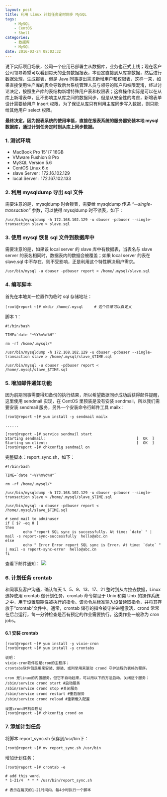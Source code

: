 ```yaml
---
layout: post
title: 利用 Linux 计划任务定时同步 MySQL
tags: 
    - MySQL
    - CentOS
    - Shell
categories: 
    - 数据库
    - MySQL
date: 2016-03-24 08:03:32
---
```


 说下实际项目场景，公司一个应用已部署主从数据库，业务也正式上线；现在客户公司领导希望可以看到每天的业务数据报表，本设定直接到从库拿数据，然后进行数据处理，生成报表，但是 Java 同事提出需求新增用户和权限表，这样一来，如果直接使用生产库的表会导致后台系统管理人员与领导的账户和权限混淆，经过讨论决定，按照生产库的表结构新增特殊用户表和权限表；这样操作实际是可以在从库上新增表单，且不影响主从库之间的数据同步，但是从安全性的考虑，新增表单设计需要给用户 Insert 权限，为了保证从库只有利用主库同步写入数据，则只能给其他用户 select 权限。

<b>最终决定，因为报表系统的使用率低，直接在报表系统的服务器安装本地 mysql 数据库，通过计划任务定时到从库上同步数据。</b>

### 1. 测试环境

* MacBook Pro 15' i7 16GB
* VMware Fushion 8 Pro
* MySQL Version 5.6
* CentOS Linux 6.x
* slave Server : 172.16.102.129
* local Server : 172.167.102.133

### 2. 利用 mysqldump 导出 sql 文件

需要注意的是，mysqldump 时会锁表，需要给 mysqldump 传递 <i>“--single-transaction”</i>  参数，可以使得 mysqldump 时不锁表，如下：

```
/usr/bin/mysqldump -h 172.168.102.129 -u dbuser -pdbuser --single-transaction slave > slave.sql
```

### 3. 使用 mysql 恢复 sql 文件到数据库中

需要注意的是，如果该 local server 的 slave 库中有数据表，当表名与 slave server 的表名相同时，数据表内的数据会被覆盖；如果 local server 的表在 slave.sql 中不存在，则不受影响，正是利用这个特性解决用户需求。

```
/usr/bin/mysql -u dbuser -pdbuser report < /home/.mysql/slave.sql
```

### 4. 编写脚本

 首先在本地某一位置作为临时 sql 存储地址：

```
[root@report ~]# mkdir /home/.mysql     # 这个目录可以自定义
```

  脚本 1：

```
#!/bin/bash

TIME=`date "+%Y%m%d%H"`

rm -rf /home/.mysql/*

/usr/bin/mysqldump -h 172.168.102.129 -u dbuser -pdbuser --single-transaction slave > /home/.mysql/slave_$TIME.sql

/usr/bin/mysql -u dbuser -pdbuser report < /home/.mysql/slave_$TIME.sql

```

### 5. 增加邮件通知功能

 因为前期同事需要得知备份的执行结果，所以希望数据同步成功后获得邮件提醒，这里使用 sendmail 实现，在 CentOS 里预装是没有安装 sendmail，所以我们需要安装 sendmail 服务，另外一个安装命令行邮件工具 mailx：

```
[root@report ~]# yum install -y sendmail mailx

......

[root@report ~]# service sendmail start
Starting sendmail:                                         [  OK  ]
Starting sm-client:                                        [  OK  ]
[root@report ~]# chkconfig sendmail on

```

  完整脚本：report_sync.sh，如下：

```
#!/bin/bash

TIME=`date "+%Y%m%d%H"`

rm -rf /home/.mysql/*

/usr/bin/mysqldump -h 172.168.102.129 -u dbuser -pdbuser --single-transaction slave > /home/.mysql/slave_$TIME.sql

/usr/bin/mysql -u dbuser -pdbuser report < /home/.mysql/slave_$TIME.sql

# send mail to adminuser
if [ $? -eq 0 ]
then
        echo "report SQL sync is successfully. At time: `date` " | mail -s report-sync-successfully  hello@abc.cn
else
        echo " Error Error report SQL sync is Error. At time: `date` " | mail -s report-sync-error  hello@abc.cn
fi

```

  查看下邮件通知：
![](http://blog.ultraera.org:80/content/images/2016/03/24/p01.jpg)

### 6. 计划任务 crontab

和同事及客户沟通，确认每天 1、5、9、13、17、21 整时到从库拉去数据，Linux 选择使用 crontab 做计划任务，crontab 命令常见于 Unix 和类 Unix 的操作系统之中，用于设置周期性被执行的指令。该命令从标准输入设备读取指令，并将其存放于“crontab”文件中。通常，crontab 储存的指令被守护进程激活，crond 常常在后台运行，每一分钟检查是否有预定的作业需要执行。这类作业一般称为 cron jobs。

#### 6.1 安装 crontab

```
[root@report ~]# yum install -y vixie-cron
[root@report ~]# yum install -y crontabs

说明：
vixie-cron软件包是cron的主程序；
crontabs软件包是用来安装、卸装、或列举用来驱动 crond 守护进程的表格的程序。

cron 是linux的内置服务，但它不自动起来，可以用以下的方法启动、关闭这个服务：
/sbin/service crond start #启动服务
/sbin/service crond stop #关闭服务
/sbin/service crond restart #重启服务
/sbin/service crond reload #重新载入配置

设置crond开机自启动
[root@report ~]# chkconfig crond on

```

### 7. 添加计划任务

将脚本 report_sync.sh 保存到/usr/bin下：

```
[root@report ~]# mv report_sync.sh /usr/bin
```

增加计划任务：

```
[root@report ~]# crontab -e

# add this word.
* 1-21/4  * * * /usr/bin/report_sync.sh

# 表示在每天的1-21时间内，每4小时执行一个脚本

```
